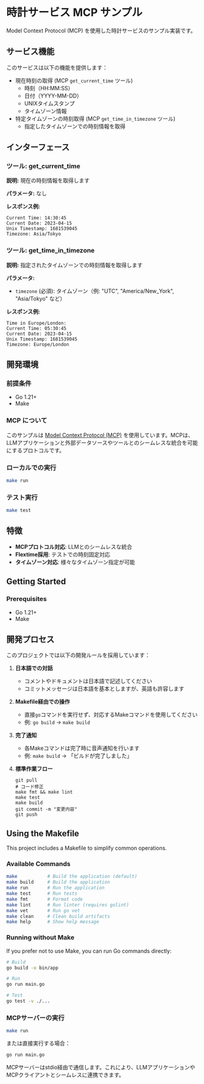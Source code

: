 # 時計サービス MCP サンプル

Model Context Protocol (MCP) を使用した時計サービスのサンプル実装です。

## サービス機能

このサービスは以下の機能を提供します：

- 現在時刻の取得 (MCP `get_current_time` ツール)
  - 時刻（HH:MM:SS）
  - 日付（YYYY-MM-DD）
  - UNIXタイムスタンプ
  - タイムゾーン情報
- 特定タイムゾーンの時刻取得 (MCP `get_time_in_timezone` ツール)
  - 指定したタイムゾーンでの時刻情報を取得

## インターフェース

### ツール: get_current_time

**説明:** 現在の時刻情報を取得します

**パラメータ:** なし

**レスポンス例:**

```
Current Time: 14:30:45
Current Date: 2023-04-15
Unix Timestamp: 1681539045
Timezone: Asia/Tokyo
```

### ツール: get_time_in_timezone

**説明:** 指定されたタイムゾーンでの時刻情報を取得します

**パラメータ:** 
- `timezone` (必須): タイムゾーン（例: "UTC", "America/New_York", "Asia/Tokyo" など）

**レスポンス例:**

```
Time in Europe/London:
Current Time: 05:30:45
Current Date: 2023-04-15
Unix Timestamp: 1681539045
Timezone: Europe/London
```

## 開発環境

### 前提条件

- Go 1.21+
- Make

### MCP について

このサンプルは [Model Context Protocol (MCP)](https://github.com/mark3labs/mcp-go) を使用しています。MCPは、LLMアプリケーションと外部データソースやツールとのシームレスな統合を可能にするプロトコルです。

### ローカルでの実行

```bash
make run
```

### テスト実行

```bash
make test
```

## 特徴

- **MCPプロトコル対応**: LLMとのシームレスな統合
- **Flextime採用**: テストでの時刻固定対応
- **タイムゾーン対応**: 様々なタイムゾーン指定が可能

## Getting Started

### Prerequisites

- Go 1.21+
- Make

## 開発プロセス

このプロジェクトでは以下の開発ルールを採用しています：

1. **日本語での対話**
   - コメントやドキュメントは日本語で記述してください
   - コミットメッセージは日本語を基本としますが、英語も許容します

2. **Makefile経由での操作**
   - 直接`go`コマンドを実行せず、対応するMakeコマンドを使用してください
   - 例: `go build` → `make build`

3. **完了通知**
   - 各Makeコマンドは完了時に音声通知を行います
   - 例: `make build` → 「ビルドが完了しました」

4. **標準作業フロー**
   ```
   git pull
   # コード修正
   make fmt && make lint
   make test
   make build
   git commit -m "変更内容"
   git push
   ```

## Using the Makefile

This project includes a Makefile to simplify common operations.

### Available Commands

```bash
make           # Build the application (default)
make build     # Build the application
make run       # Run the application
make test      # Run tests
make fmt       # Format code
make lint      # Run linter (requires golint)
make vet       # Run go vet
make clean     # Clean build artifacts
make help      # Show help message
```

### Running without Make

If you prefer not to use Make, you can run Go commands directly:

```bash
# Build
go build -o bin/app

# Run
go run main.go

# Test
go test -v ./...
```

### MCPサーバーの実行

```bash
make run
```

または直接実行する場合：

```bash
go run main.go
```

MCPサーバーはstdio経由で通信します。これにより、LLMアプリケーションやMCPクライアントとシームレスに連携できます。 